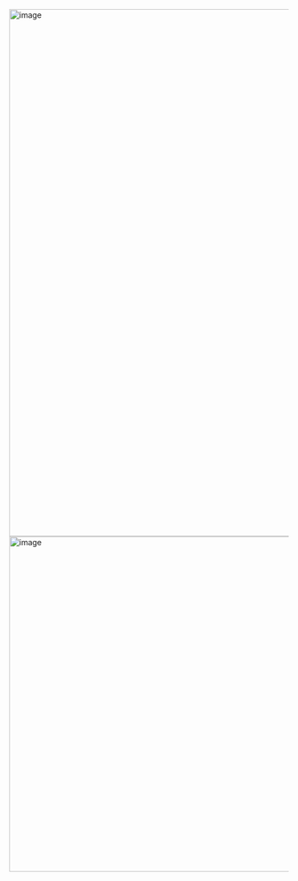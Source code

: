 <img width="950" alt="image" src="https://github.com/lony2707/Tic_Tac_Toe_JS/assets/100082114/02f0a0d8-b745-454a-bef4-063a84d9839b">
<img width="604" alt="image" src="https://github.com/lony2707/Tic_Tac_Toe_JS/assets/100082114/15d5a317-aef9-47dd-b0e6-82e27b15fd99">

